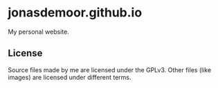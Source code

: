 # jonasdemoor.github.io

My personal website.

## License

Source files made by me are licensed under the GPLv3. Other files (like images) are licensed under different terms.
